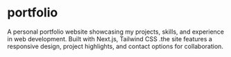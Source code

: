 # portfolio
A personal portfolio website showcasing my projects, skills, and experience in web development. Built with Next.js, Tailwind CSS .the site features a responsive design, project highlights, and contact options for collaboration.
